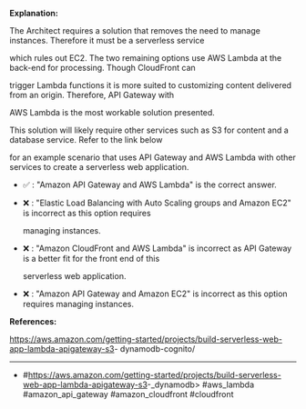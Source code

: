 **Explanation:**

The Architect requires a solution that removes the need to manage instances. Therefore it must be a serverless service

which rules out EC2. The two remaining options use AWS Lambda at the back-end for processing. Though CloudFront can

trigger Lambda functions it is more suited to customizing content delivered from an origin. Therefore, API Gateway with

AWS Lambda is the most workable solution presented.

This solution will likely require other services such as S3 for content and a database service. Refer to the link below

for an example scenario that uses API Gateway and AWS Lambda with other services to create a serverless web application.

- ✅ :  "Amazon API Gateway and AWS Lambda" is the correct answer.

- ❌ :  "Elastic Load Balancing with Auto Scaling groups and Amazon EC2" is incorrect as this option requires

  managing instances.

- ❌ :  "Amazon CloudFront and AWS Lambda" is incorrect as API Gateway is a better fit for the front end of this

  serverless web application.

- ❌ :  "Amazon API Gateway and Amazon EC2" is incorrect as this option requires managing instances.

**References:**

<https://aws.amazon.com/getting-started/projects/build-serverless-web-app-lambda-apigateway-s3>- dynamodb-cognito/

----

- #<https://aws.amazon.com/getting-started/projects/build-serverless-web-app-lambda-apigateway-s3>-_dynamodb> #aws_lambda #amazon_api_gateway #amazon_cloudfront #cloudfront
